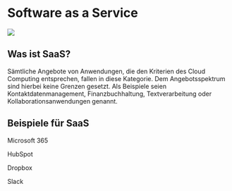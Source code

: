 # Software as a Service

![](https://gbssg.gitlab.io/m346/img/cloud/cloud-servicemodelle.png)  

## Was ist SaaS?

Sämtliche Angebote von Anwendungen, die den Kriterien des Cloud Computing entsprechen, fallen in diese Kategorie. Dem Angebotsspektrum sind hierbei keine Grenzen gesetzt. Als Beispiele seien Kontaktdatenmanagement, Finanzbuchhaltung, Textverarbeitung oder Kollaborationsanwendungen genannt.

## Beispiele für SaaS

Microsoft 365

HubSpot

Dropbox

Slack
